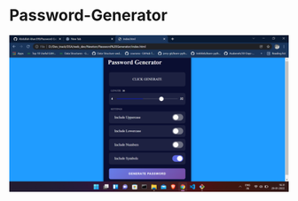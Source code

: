 # Password-Generator
![password-generator](https://github.com/Abdullah-khan399/Password-Generator/blob/main/Screenshot%20(33).png)
